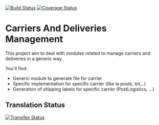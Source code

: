[![Build Status](https://travis-ci.org/OCA/delivery-carrier.svg?branch=11.0)](https://travis-ci.org/OCA/delivery-carrier)
[![Coverage Status](https://coveralls.io/repos/OCA/delivery-carrier/badge.svg?branch=11.0)](https://coveralls.io/r/OCA/delivery-carrier?branch=11.0)

Carriers And Deliveries Management
==================================

This project aim to deal with modules related to manage carriers and deliveries in a generic way.

You'll find:

 - Generic module to generate file for carrier
 - Specific implementation for specific carrier (like la poste, tnt,..)
 - Generation of shipping labels for specific carrier (PostLogistics, ...)



Translation Status
------------------
[![Transifex Status](https://www.transifex.com/projects/p/OCA-carrier-delivery-11-0/chart/image_png)](https://www.transifex.com/projects/p/OCA-carrier-delivery-11-0)
